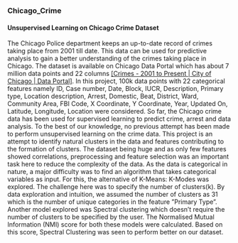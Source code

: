 ### Chicago_Crime
#### Unsupervised Learning on Chicago Crime Dataset 

The Chicago Police department keeps an up-to-date record of crimes taking place from 2001 till date. This data can be used for predictive analysis to gain a better understanding of the crimes taking place in Chicago. The dataset is available on Chicago Data Portal which has about 7 million data points and 22 columns [[Crimes - 2001 to Present | City of Chicago | Data Portal]](url). In this project, 100k data points with 22 categorical features namely ID, Case number, Date, Block, IUCR, Description, Primary type, Location description, Arrest, Domestic, Beat, District, Ward, Community Area, FBI Code, X Coordinate, Y Coordinate, Year, Updated On, Latitude, Longitude, Location were considered. So far, the Chicago crime data has been used for supervised learning to predict crime, arrest and data analysis. To the best of our knowledge, no previous attempt has been made to perform unsupervised learning on the crime data. This project is an attempt to identify natural clusters in the data and features contributing to the formation of clusters. The dataset being huge and as only few features showed correlations, preprocessing and feature selection was an important task here to reduce the complexity of the data. As the data is categorical in nature, a major difficulty was to find an algorithm that takes categorical variables as input. For this, the alternative of K-Means: K-Modes was explored. The challenge here was to specify the number of clusters(k). By data exploration and intuition, we assumed the number of clusters as 31 which is the number of unique categories in the feature ”Primary Type”. Another model explored was Spectral clustering which doesn’t require the number of clusters to be specified by the user. The Normalised Mutual Information (NMI) score for both these models were calculated. Based on this score, Spectral Clustering was seen to perform better on our dataset.
